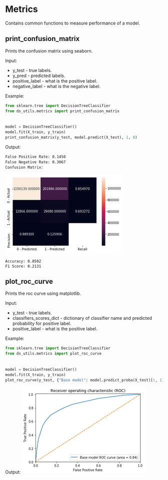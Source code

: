 # Metrics
Contains common functions to measure performance of a model. 
## print_confusion_matrix
Prints the confusion matrix using seaborn.

Input:
* y_test - true labels.
* y_pred - predicted labels.
* positive_label - what is the positive label.
* negative_label - what is the negative label.

Example:
```python
from sklearn.tree import DecisionTreeClassifier
from ds_utils.metrics import print_confusion_matrix


model = DecisionTreeClassifier()
model.fit(X_train, y_train)
print_confusion_matrix(y_test, model.predict(X_test), 1, 0)
```

Output:
```bash
False Positive Rate: 0.1450
False Negative Rate: 0.3067
Confusion Matrix:
```
![confusion_matrix](images/confusion_matrix.png)
```
Accuracy: 0.8502
F1 Score: 0.2131
```

## plot_roc_curve
Prints the roc curve using matplotlib.

Input:
* y_test - true labels.
* classifiers_scores_dict - dictionary of classifier name and predicted probability for positive label.
* positive_label - what is the positive label.

Example:
```python
from sklearn.tree import DecisionTreeClassifier
from ds_utils.metrics import plot_roc_curve


model = DecisionTreeClassifier()
model.fit(X_train, y_train)
plot_roc_curve(y_test, {"Base model": model.predict_proba(X_test)[:, 1]}, 1)
```

Output:
![roc_curve](images/roc_curve.png)